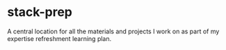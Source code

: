 # stack-prep
A central location for all the materials and projects I work on as part of my expertise refreshment learning plan. 
